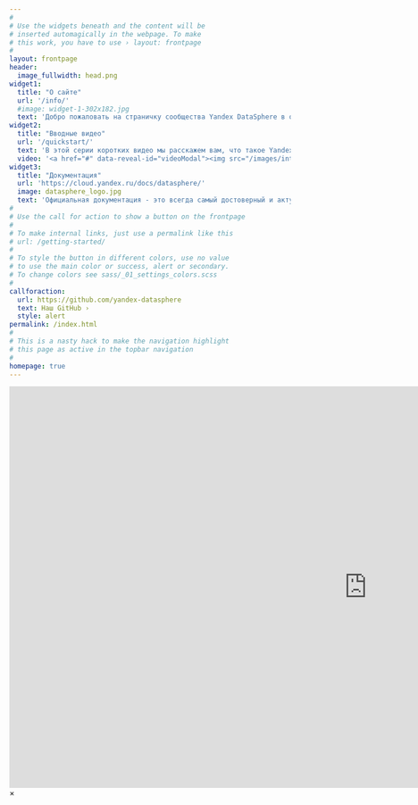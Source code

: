 ```yaml
---
#
# Use the widgets beneath and the content will be
# inserted automagically in the webpage. To make
# this work, you have to use › layout: frontpage
#
layout: frontpage
header:
  image_fullwidth: head.png
widget1:
  title: "О сайте"
  url: '/info/'
  #image: widget-1-302x182.jpg
  text: 'Добро пожаловать на страничку сообщества Yandex DataSphere в образовании и научных исследованиях! Здесь вы найдёте всю необходимую информацию о том, как начать использовать DataSphere в учебном процессе, включая серию <a href="/quickstarts">серию вводных видео</a>, <a href="https://github.com/yandex-datasphere">примеры кода</a> и многое другое. Задать свои вопросы и пообщаться с коллегами можно <a href="http://t.me/yandex-datasphere">в телеграм-канале</a>' 
widget2:
  title: "Вводные видео"
  url: '/quickstart/'
  text: 'В этой серии коротких видео мы расскажем вам, что такое Yandex DataSphere, и как начать использовать её в образовательном процессе и научных исследованиях.'
  video: '<a href="#" data-reveal-id="videoModal"><img src="/images/intro_video.png" alt=""/></a>'
widget3:
  title: "Документация"
  url: 'https://cloud.yandex.ru/docs/datasphere/'
  image: datasphere_logo.jpg
  text: 'Официальная документация - это всегда самый достоверный и актуальный источник информации о продукте!'
#
# Use the call for action to show a button on the frontpage
#
# To make internal links, just use a permalink like this
# url: /getting-started/
#
# To style the button in different colors, use no value
# to use the main color or success, alert or secondary.
# To change colors see sass/_01_settings_colors.scss
#
callforaction:
  url: https://github.com/yandex-datasphere
  text: Наш GitHub ›
  style: alert
permalink: /index.html
#
# This is a nasty hack to make the navigation highlight
# this page as active in the topbar navigation
#
homepage: true
---
```


<div id="videoModal" class="reveal-modal large" data-reveal="">
  <div class="flex-video widescreen vimeo" style="display: block;">
    <iframe width="1280" height="720" src="https://www.youtube.com/embed/EKulOpdn8BQ" frameborder="0" allowfullscreen></iframe>
  </div>
  <a class="close-reveal-modal">&#215;</a>
</div>
